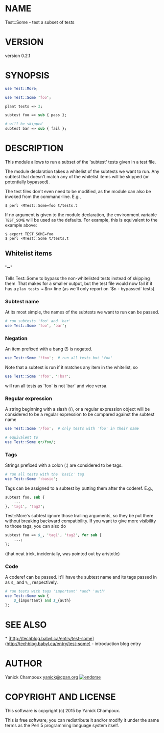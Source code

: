 # NAME

Test::Some - test a subset of tests

# VERSION

version 0.2.1

# SYNOPSIS

```perl
use Test::More;

use Test::Some 'foo';

plant tests => 3;

subtest foo => sub { pass };

# will be skipped
subtest bar => sub { fail };
```

# DESCRIPTION

This module allows to run a subset of the 'subtest' tests given in a test file.

The module declaration takes a whitelist of the subtests we want to run. 
Any subtest that doesn't match any of the whitelist
items will be skipped (or potentially bypassed).

The test files don't even need to be modified, as 
the module can also be invoked from the command-line. E.g.,

```
$ perl -MTest::Some=foo t/tests.t
```

If no argument is given to the module declaration, the environment
variable `TEST_SOME` will be used as the defaults. For example, this 
is equivalent to the example above:

```
$ export TEST_SOME=foo
$ perl -MTest::Some t/tests.t
```

## Whitelist items

### '~'

Tells Test::Some to bypass the non-whitelisted tests instead of skipping them. That makes for a smaller output, but
the test file would now fail if it has a `plan tests =` $n> line (as we'll only report on `$n - bypassed` tests). 

### Subtest name

At its most simple, the names of the subtests we want to run can be passed.

```perl
# run subtests 'foo' and 'bar'
use Test::Some 'foo', 'bar';
```

### Negation

An item prefixed with a bang (!) is negated.

```perl
use Test::Some '!foo';  # run all tests but 'foo'
```

Note that a subtest is run if it matches any item in the whitelist, so

```perl
use Test::Some '!foo', '!bar';
```

will run all tests as \`foo\` is not \`bar\` and vice versa.

### Regular expression

A string beginning with a slash (/), or a regular expression object 
will be considered to be a regular expression to be compared against the
subtest name

```perl
use Test::Some '/foo';  # only tests with 'foo' in their name

# equivalent to 
use Test::Some qr/foo/;
```

### Tags

Strings prefixed with a colon (:) are considered to be tags. 

```perl
# run all tests with the 'basic' tag
use Test::Some ':basic';
```

Tags can be assigned to a subtest by putting them
after the coderef. E.g.,

```perl
subtest foo, sub { 
    ...     
}, 'tag1', 'tag2';
```

Test::More's subtest ignore those trailing arguments, so they be put there without
breaking backward compatibility. If you want to give more visibility to those
tags, you can also do

```perl
subtest foo => $_, 'tag1', 'tag2', for sub {
    ...;
};
```

(that neat trick, incidentally, was pointed out by aristotle)

### Code

A coderef can be passed. It'll have the subtest name and its tags passed in as 
`$_` and `%_`, respectively.

```perl
# run tests with tags 'important' *and* 'auth'
use Test::Some sub { 
    $_{important} and $_{auth} 
};
```

# SEE ALSO

\* [http://techblog.babyl.ca/entry/test-some](http://techblog.babyl.ca/entry/test-some) - introduction blog entry

# AUTHOR

Yanick Champoux <yanick@cpan.org> [![endorse](http://api.coderwall.com/yanick/endorsecount.png)](http://coderwall.com/yanick)

# COPYRIGHT AND LICENSE

This software is copyright (c) 2015 by Yanick Champoux.

This is free software; you can redistribute it and/or modify it under
the same terms as the Perl 5 programming language system itself.
